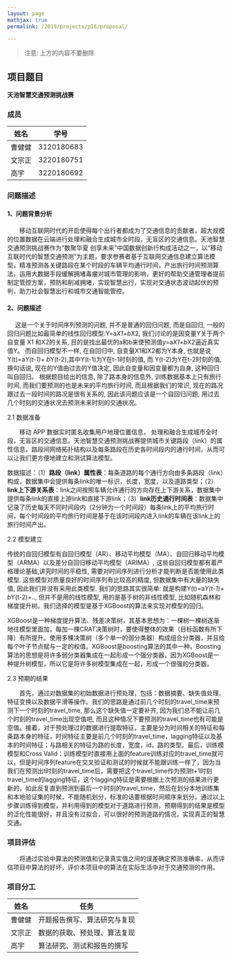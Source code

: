 ```yaml
---
layout: page
mathjax: true
permalink: /2019/projects/p16/proposal/

---
```


> 注意: 上方的内容不要删除

## 项目题目 

**天池智慧交通预测挑战赛**

### 成员

| 姓名   | 学号       |
| ------ | ---------- |
| 曹健健 | 3120180683 |
| 文宗正 | 3220180751 |
| 高宇   | 3220180692 |

### 问题描述

#### 1、问题背景分析

　　移动互联网时代的开启使得每个出行者都成为了交通信息的贡献者，超大规模的位置数据在云端进行处理和融合生成城市全时段，无盲区的交通信息。天池智慧交通预测挑战赛作为“数聚华夏 创享未来”中国数据创新行构成活动之一，以“移动互联时代的智慧交通预测”为主题，要求参赛者基于互联网交通信息建立算法模型，精准预测各关键路段在某个时段的车辆平均通行时间，产出旅行时间预测算法，运用大数据手段缓解拥堵毒瘤对城市管理的影响，更好的帮助交通管理者提前制定管控方案，预防和削减拥堵，实现智慧出行，实现对交通状态波动起伏的预判，助力社会智慧出行和城市交通智能管控。

#### 2、问题描述

　   这是一个关于时间序列预测的问题, 并不是普通的回归问题, 而是自回归, 一般的回归问题比如最简单的线性回归模型:Y=a*X1+b*X2, 我们讨论的是因变量Y关于两个自变量 X1 和X2的关系, 目的是找出最优的a和b来使预测值y=a*X1+b*X2逼近真实值Y。 而自回归模型不一样, 在自回归中, 自变量X1和X2都为Y本身, 也就是说Y(t)=a*Y(t-1)+ b*Y(t-2),其中Y(t-1)为Y在t-1时刻的值, 而 Y(t-2)为Y在t-2时刻的值, 换句话说, 现在的Y值由过去的Y值决定, 因此自变量和因变量都为自身, 这种回归叫自回归。 根据题目给出的信息, 除了路本身的信息外, 训练数据基本上只有旅行时间, 而我们要预测的也是未来的平均旅行时间, 而且根据我们的常识, 现在的路况跟过去一段时间的路况是很有关系的, 因此该问题应该是一个自回归问题, 用过去几个时刻的交通状况去预测未来时刻的交通状况。

2.1 数据准备

　　移动 APP 数据实时匿名收集用户地理位置信息， 处理和融合生成城市全时段，无盲区的交通信息。天池智慧交通预测挑战赛提供城市关键路段（link）的属性信息，路段间网络拓扑结构以及每条路段在历史各时间段内的通行时间，从而可以让我们更方便地建立和测试算法模型。

数据描述：（1）**路段（link）属性表**：每条道路的每个通行方向由多条路段（link）构成，数据集中会提供每条link的唯一标识，长度，宽度，以及道路类型；（2） **link上下游关系表**：link之间按照车辆允许通行的方向存在上下游关系，数据集中提供每条link的直接上游link和直接下游link；（3）**link历史通行时间表**：数据集中记录了历史每天不同时间段内（2分钟为一个时间段）每条link上的平均旅行时间，每个时间段的平均旅行时间是基于在该时间段内进入link的车辆在该link上的旅行时间产出。

2.2 模型建立

​	传统的自回归模型有自回归模型（AR）、移动平均模型（MA）、自回归移动平均模型（ARMA）以及差分自回归移动平均模型（ARIMA）, 这些自回归模型都有着严格理论基础,讲究时间的平稳性, 需要对时间序列进行分析才能判断是否能使用此类模型. 这些模型对质量良好的时间序列有比较高的精度, 但数据集中有大量的缺失值, 因此我们并没有采用此类模型. 我们的思路其实很简单: 就是构建Y(t)=a*Y(t-1)+ b*Y(t-2)+.., 但并不是用的线性模型, 用的是基于树的非线性模型, 比如随机森林和梯度提升树。我们选择的模型是基于XGBoost的算法来实现对模型的回归。					

​	XGBoost是一种梯度提升算法、残差决策树，其基本思想为：一棵树一棵树逐渐地往模型里面加，每加一棵CRAT决策树时，要使得整体的效果（目标函数有所下降）有所提升。使用多棵决策树（多个单一的弱分类器）构成组合分类器，并且给每个叶子节点赋与一定的权值。XGBoost是boosting算法的其中一种。Boosting算法的思想是将许多弱分类器集成在一起形成一个强分类器。因为XGBoost是一种提升树模型，所以它是将许多树模型集成在一起，形成一个很强的分类器。

2.3 预期的结果

　　首先，通过对数据集的初始数据进行预处理，包括：数据摘要、缺失值处理、特征变换以及数据平滑等操作。我们的思路是通过前几个时刻的travel_time来预测下一个时刻的travel_time, 那么这个缺失值一定要补齐, 因为我们总不能让前几个时刻的travel_time出现空值吧, 而且这种情况下要预测的travel_time也有可能是空值。接着，对于预处理过的数据进行提取特征，主要是分为时间相关的特征和每条路本身的特征，时间特征主要是前几个时刻的travel_time，lagging特征以及基本的时间特征；与路相关的特征为路的长度，宽度，id，路的类型。最后，训练模模型和Cross Valid：训练模型时直接用上面的feature训练对应的travel_time就可以，但是时间序列feature在交叉验证和测试的时候就不能跟训练一样了，因为当我们在预测出t时刻的travel_time后，需要把这个travel_time作为预测t+1时刻travel_time的lagging特征，这个lagging特征是需要根据上次预测的结果进行更新的，如此反复直到预测到最后一个时刻的travel_time，然后在划分本地训练集和本地验证集的时候，不能随机划分，标准的话要根据时间顺序来划分。通过以上步骤训练得到模型，并利用得到的模型对于道路进行预测，预期得到的结果是模型的泛化性能很好，并且没有过拟合，可以很好的预测道路的情况，实现真正的智慧交通。

### 项目评估  

　　将通过实验中算法的预测值和记录真实值之间的误差确定预测准确率，从而评估项目中算法的好坏，评价本项目中的算法在实际生活中对于交通预测的作用。

### 项目分工

| 姓名   | 任务                         |
| ------ | ---------------------------- |
| 曹健健 | 开题报告撰写、算法研究与复现 |
| 文宗正 | 数据的获取、预处理、算法复现 |
| 高宇   | 算法研究、测试和报告的撰写   |

